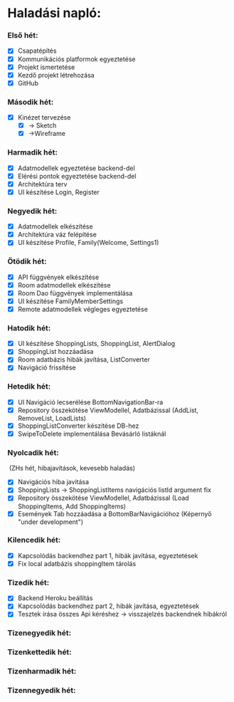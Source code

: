 # Haladási napló:

### Első hét:

- [x] Csapatépítés
- [x] Kommunikációs platformok egyeztetése
- [x] Projekt ismertetése
- [x] Kezdő projekt létrehozása
- [x] GitHub

### Második hét:

- [x] Kinézet tervezése 
  - [x] &#8594; Sketch
  - [x] &#8594;Wireframe

### Harmadik hét:

- [x] Adatmodellek egyeztetése backend-del
- [x] Elérési pontok egyeztetése backend-del
- [x] Architektúra terv
- [x] UI készítése Login, Register

### Negyedik hét:

- [x] Adatmodellek elkészítése
- [x] Architektúra váz felépítése
- [x] UI készítése Profile, Family(Welcome, Settings1)

### Ötödik hét:

- [x] API függvények elkészítése
- [x] Room adatmodellek elkészítése
- [x] Room Dao függvények implementálása
- [x] UI készítése FamilyMemberSettings
- [x] Remote adatmodellek végleges egyeztetése

### Hatodik hét:

- [x] UI készítése ShoppingLists, ShoppingList, AlertDialog
- [x] ShoppingList hozzáadása
- [x] Room adatbázis hibák javítása, ListConverter
- [x] Navigáció frissítése

### Hetedik hét:

- [x] UI Navigáció lecserélése BottomNavigationBar-ra
- [x] Repository összekötése ViewModellel, Adatbázissal (AddList, RemoveList, LoadLists)
- [x] ShoppingListConverter készítése DB-hez
- [x] SwipeToDelete implementálása Bevásárló listáknál

### Nyolcadik hét: 

​	(ZHs hét, hibajavítások, kevesebb haladás)

- [x] Navigációs hiba javitása
- [x] ShoppingLists -> ShoppingListItems navigációs listId argument fix
- [x] Repository összekötése ViewModellel, Adatbázissal (Load ShoppingItems, Add ShoppingItems)
- [x] Események Tab hozzáadása a BottomBarNavigációhoz (Képernyő "under development")

### Kilencedik hét:

- [x] Kapcsolódás backendhez part 1, hibák javítása, egyeztetések
- [x] Fix local adatbázis shoppingItem tárolás

### Tizedik hét:

- [x] Backend Heroku beállítás
- [x] Kapcsolódás backendhez part 2, hibák javítása, egyeztetések
- [x] Tesztek írása összes Api kéréshez -> visszajelzés backendnek hibákról

### Tizenegyedik hét:

### Tizenkettedik hét:

### Tizenharmadik hét:

### Tizennegyedik hét:
